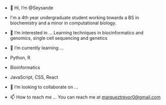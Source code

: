 - 👋 Hi, I’m @Seysande
- I'm a 4th year undergraduate student working towards a BS in biochemistry and a minor in computational biology.

- 👀 I’m interested in ...
  Learning techniques in biocinformatics and genomics, single cell sequencing and genetics




- 🌱 I’m currently learning ...
- Python, R
- Bioinformatics
- JavaScript, CSS, React 



- 💞️ I’m looking to collaborate on ...
- 📫 How to reach me ...
  You can reach me at marqueztrevor0@gmail.com


<!---
Seysande/Seysande is a ✨ special ✨ repository because its `README.md` (this file) appears on your GitHub profile.
You can click the Preview link to take a look at your changes.
--->
